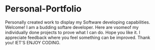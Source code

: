 # Personal-Portfolio
Personally created work to display my  Software developing capabilities.
Welcome! I am a budding softare developer. Here are vsomeof my individually done projects to prove what I can do.
Hope you like it. I appreciate feedback where you feel something can be improved. Thank you! 
lET'S ENJOY CODING.

